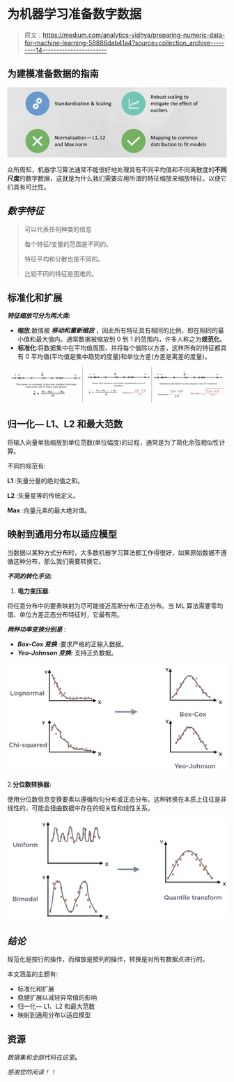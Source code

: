 # 为机器学习准备数字数据

> 原文：<https://medium.com/analytics-vidhya/preparing-numeric-data-for-machine-learning-58886dab41a4?source=collection_archive---------14----------------------->

## 为建模准备数据的指南

![](img/4923a7e319b2611777c2a8360000e6ec.png)

众所周知，机器学习算法通常不能很好地处理具有不同平均值和不同离散度的**不同尺度**的数字数据，这就是为什么我们需要应用所谓的特征缩放来缩放特征，以便它们具有可比性。

## ***数字特征***

> 可以代表任何种类的信息
> 
> 每个特征/变量的范围是不同的。
> 
> 特征平均和分散也是不同的。
> 
> 比较不同的特征是困难的。

## 标准化和扩展

***特征缩放可分为两大类:***

*   **缩放**:数值被 ***移动和重新缩放*** ，因此所有特征具有相同的比例，即在相同的最小值和最大值内。通常数据被缩放到 0 到 1 的范围内，许多人称之为**规范化**。
*   **标准化**:将数据集中在平均值周围，并将每个值除以方差，这样所有的特征都具有 0 平均值(平均值是集中趋势的度量)和单位方差(方差是离差的度量)。

![](img/cba72ebf514ef87f6b1683052ab92c88.png)

## 归一化— L1、L2 和最大范数

将输入向量单独缩放到单位范数(单位幅度)的过程，通常是为了简化余弦相似性计算。

不同的规范有:

**L1** :矢量分量的绝对值之和。

**L2** :矢量星等的传统定义。

**Max** :向量元素的最大绝对值。

## 映射到通用分布以适应模型

当数据以某种方式分布时，大多数机器学习算法都工作得很好，如果原始数据不遵循这种分布，那么我们需要转换它。

***不同的转化手法:***

1.  **电力变压器**:

将任意分布中的要素映射为尽可能接近高斯分布/正态分布。当 ML 算法需要零均值、单位方差正态分布特征时，它最有用。

***两种功率变换分别是*** :

*   ***Box-Cox 变换*** :要求严格的正输入数据。
*   ***Yeo-Johnson 变换:*** 支持正负数据。

![](img/ffd32d0e80154a617d3eec875dee3b4b.png)

2.**分位数转换器:**

使用分位数信息变换要素以遵循均匀分布或正态分布。这种转换在本质上往往是非线性的，可能会扭曲数据中存在的相关性和线性关系。

![](img/86077fa9cf1efbea1f6d0d8186461128.png)

## *结论*

规范化是按行的操作，而缩放是按列的操作，转换是对所有数据点进行的。

本文涵盖的主题有:

*   标准化和扩展
*   稳健扩展以减轻异常值的影响
*   归一化— L1、L2 和最大范数
*   映射到通用分布以适应模型

## 资源

*数据集和全部代码在这里*[](https://github.com/jaynarayan94/All-my-Blog-codes-and-datasets/blob/master/Preparing%20Numeric%20Data%20for%20ML/Preparing%20Numeric%20Data%20for%20ML.ipynb)**。**

*感谢您的阅读！！*
